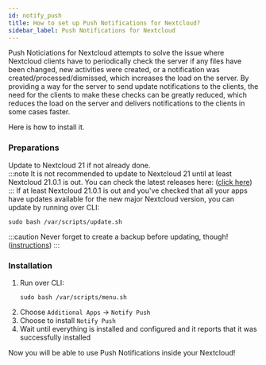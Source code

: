 ```yaml
---
id: notify_push
title: How to set up Push Notifications for Nextcloud?
sidebar_label: Push Notifications for Nextcloud
---
```


Push Noticiations for Nextcloud attempts to solve the issue where Nextcloud clients have to periodically check the server if any files have been changed, new activities were created, or a notification was created/processed/dismissed, which increases the load on the server. By providing a way for the server to send update notifications to the clients, the need for the clients to make these checks can be greatly reduced, which reduces the load on the server and delivers notifications to the clients in some cases faster.

Here is how to install it.

### Preparations
Update to Nextcloud 21 if not already done.<br/>
:::note
It is not recommended to update to Nextcloud 21 until at least Nextcloud 21.0.1 is out. You can check the latest releases here: ([click here](https://github.com/nextcloud/server/releases))
:::
If at least Nextcloud 21.0.1 is out and you've checked that all your apps have updates available for the new major Nextcloud version, you can update by running over CLI:
```shell
sudo bash /var/scripts/update.sh
```
:::caution
Never forget to create a backup before updating, though! ([instructions](./manual-backup))
:::

### Installation
1. Run over CLI:
    ```shell
    sudo bash /var/scripts/menu.sh
    ```
1. Choose `Additional Apps` -> `Notify Push` 
1. Choose to install `Notify Push`
1. Wait until everything is installed and configured and it reports that it was successfully installed

Now you will be able to use Push Notifications inside your Nextcloud!